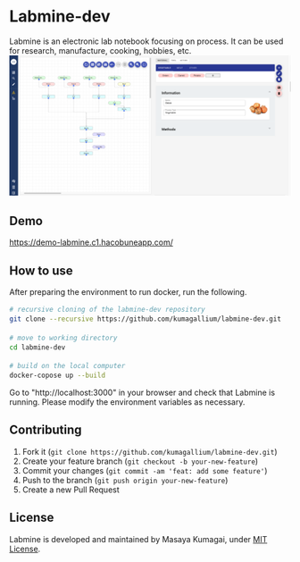 # Labmine-dev
Labmine is an electronic lab notebook focusing on process.
It can be used for research, manufacture, cooking, hobbies, etc.
<img width="1180" alt="vpd-image" src="doc/images/Curry_Process.png">

## Demo 
https://demo-labmine.c1.hacobuneapp.com/

## How to use
After preparing the environment to run docker, run the following.
```sh
# recursive cloning of the labmine-dev repository
git clone --recursive https://github.com/kumagallium/labmine-dev.git

# move to working directory
cd labmine-dev

# build on the local computer
docker-copose up --build
```
Go to "http://localhost:3000" in your browser and check that Labmine is running.
Please modify the environment variables as necessary.

## Contributing
1. Fork it (`git clone https://github.com/kumagallium/labmine-dev.git`)
2. Create your feature branch (`git checkout -b your-new-feature`)
3. Commit your changes (`git commit -am 'feat: add some feature'`)
4. Push to the branch (`git push origin your-new-feature`)
5. Create a new Pull Request

## License
Labmine is developed and maintained by Masaya Kumagai, under [MIT License](LICENSE).